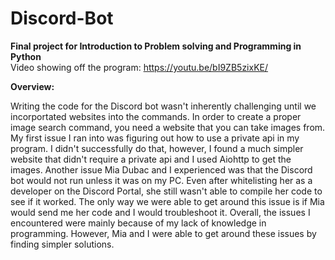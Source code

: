 # Discord-Bot
<b> Final project for Introduction to Problem solving and Programming in Python </b> <br />
Video showing off the program: https://youtu.be/bI9ZB5zixKE/ <br />

<b>Overview: </b>

Writing the code for the Discord bot wasn't inherently challenging until we incorportated websites into the commands. In order to create a proper image search command, you need a website that you can take images from.
My first issue I ran into was figuring out how to use a private api in my program. I didn't successfully do that, however, I found a much simpler website that didn't require a private api and I used Aiohttp to get the images.
Another issue Mia Dubac and I experienced was that the Discord bot would not run unless it was on my PC. Even after whitelisting her as a developer on the Discord Portal, she still wasn't able to compile her code to see if it worked.
The only way we were able to get around this issue is if Mia would send me her code and I would troubleshoot it.
Overall, the issues I encountered were mainly because of my lack of knowledge in programming. However, Mia and I were able to get around these issues by finding simpler solutions. 

